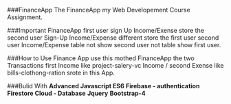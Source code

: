 ###FinanceApp
The FinanceApp my Web Developement Course Assignment.

###Important
FinanceApp first user sign Up Income/Exense store the second user Sign-Up Income/Expense different store the first user second user Income/Expense table not show second user not table show first user.   

###How to Use
Finance App use this mothed FinanceApp the two Transactions first Income like project-salery-vc Income / second Exense like bills-clothong-ration srote in this App.

###Bulid With
**Advanced Javascript ES6**
**Firebase - authentication**
**Firestore Cloud - Database**
**Jquery**
**Bootstrap-4**
